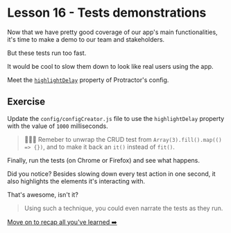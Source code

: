 # Lesson 16 - Tests demonstrations

Now that we have pretty good coverage of our app's main functionalities, it's time to make a demo to our team and stakeholders.

But these tests run too fast.

It would be cool to slow them down to look like real users using the app.

Meet the [`highlightDelay`](https://github.com/angular/protractor/blob/master/lib/config.ts#L581) property of Protractor's config.

## Exercise

Update the `config/configCreator.js` file to use the `highlightDelay` property with the value of `1000` milliseconds.

> 🕵🏻‍♀️ Remeber to unwrap the CRUD test from `Array(3).fill().map(() => {})`, and to make it back an `it()` instead of `fit()`.

Finally, run the tests (on Chrome or Firefox) and see what happens.

Did you notice? Besides slowing down every test action in one second, it also highlights the elements it's interacting with.

That's awesome, isn't it?

> Using such a technique, you could even narrate the tests as they run.

[Move on to recap all you've learned ➡️](./congratulations.md)

